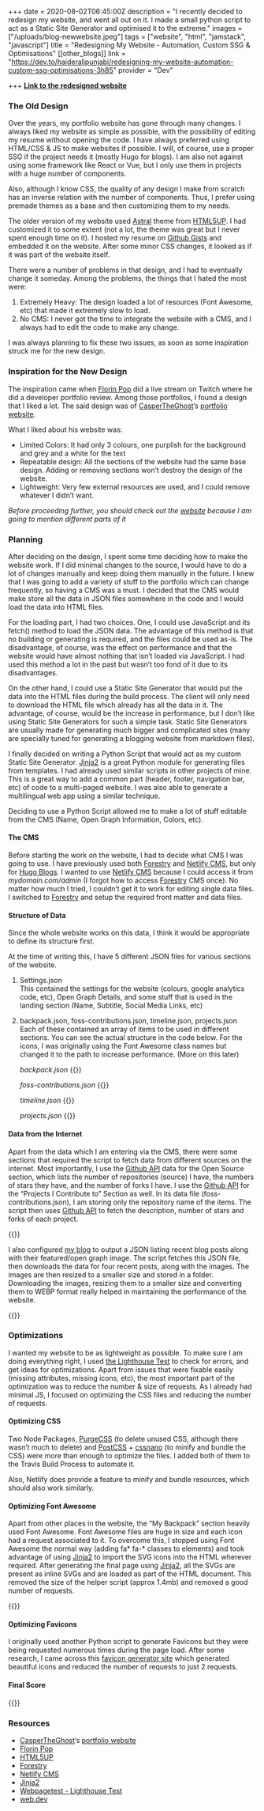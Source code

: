 +++
date = 2020-08-02T06:45:00Z
description = "I recently decided to redesign my website, and went all out on it. I made a small python script to act as a Static Site Generator and optimised it to the extreme."
images = ["/uploads/blog-newwebsite.jpeg"]
tags = ["website", "html", "jamstack", "javascript"]
title = "Redesigning My Website - Automation, Custom SSG & Optimisations"
[[other_blogs]]
link = "https://dev.to/haideralipunjabi/redesigning-my-website-automation-custom-ssg-optimisations-3h85"
provider = "Dev"

+++
[**Link to the redesigned website**](https://haideralipunjabi.com)

### **The Old Design**

Over the years, my portfolio website has gone through many changes. I always liked my website as simple as possible, with the possibility of editing my resume without opening the code. I have always preferred using HTML/CSS & JS to make websites if possible. I will, of course, use a proper SSG if the project needs it (mostly Hugo for blogs). I am also not against using some framework like React or Vue, but I only use them in projects with a huge number of components.

Also, although I know CSS, the quality of any design I make from scratch has an inverse relation with the number of components. Thus, I prefer using premade themes as a base and then customizing them to my needs.

The older version of my website used [Astral](https://html5up.net/astral) theme from [HTML5UP](https://html5up.net/). I had customized it to some extent (not a lot, the theme was great but I never spent enough time on it). I hosted my resume on [Github Gists](https://gist.github.com/) and embedded it on the website. After some minor CSS changes, it looked as if it was part of the website itself.

There were a number of problems in that design, and I had to eventually change it someday. Among the problems, the things that I hated the most were:

1. Extremely Heavy: The design loaded a lot of resources (Font Awesome, etc) that made it extremely slow to load.
2. No CMS: I never got the time to integrate the website with a CMS, and I always had to edit the code to make any change.

I was always planning to fix these two issues, as soon as some inspiration struck me for the new design.

### **Inspiration for the New Design**

The inspiration came when [Florin Pop](https://www.florin-pop.com/) did a live stream on Twitch where he did a developer portfolio review. Among those portfolios, I found a design that I liked a lot. The said design was of [CasperTheGhost](https://github.com/dev-caspertheghost)’s [portfolio website](https://caspertheghost.me/).

What I liked about his website was:

* Limited Colors: It had only 3 colours, one purplish for the background and grey and a white for the text
* Repeatable design: All the sections of the website had the same base design. Adding or removing sections won’t destroy the design of the website.
* Lightweight: Very few external resources are used, and I could remove whatever I didn’t want.

_Before proceeding further, you should check out the_ [_website_](https://haideralipunjabi.com/) _because I am going to mention different parts of it_

### **Planning**

After deciding on the design, I spent some time deciding how to make the website work. If I did minimal changes to the source, I would have to do a lot of changes manually and keep doing them manually in the future. I knew that I was going to add a variety of stuff to the portfolio which can change frequently, so having a CMS was a must. I decided that the CMS would make store all the data in JSON files somewhere in the code and I would load the data into HTML files.

For the loading part, I had two choices. One, I could use JavaScript and its fetch() method to load the JSON data. The advantage of this method is that no building or generating is required, and the files could be used as-is. The disadvantage, of course, was the effect on performance and that the website would have almost nothing that isn’t loaded via JavaScript. I had used this method a lot in the past but wasn’t too fond of it due to its disadvantages.

On the other hand, I could use a Static Site Generator that would put the data into the HTML files during the build process. The client will only need to download the HTML file which already has all the data in it. The advantage, of course, would be the increase in performance, but I don’t like using Static Site Generators for such a simple task. Static Site Generators are usually made for generating much bigger and complicated sites (many are specially tuned for generating a blogging website from markdown files).

I finally decided on writing a Python Script that would act as my custom Static Site Generator. [Jinja2](https://jinja.palletsprojects.com/) is a great Python module for generating files from templates. I had already used similar scripts in other projects of mine. This is a great way to add a common part (header, footer, navigation bar, etc) of code to a multi-paged website. I was also able to generate a multilingual web app using a similar technique.

Deciding to use a Python Script allowed me to make a lot of stuff editable from the CMS (Name, Open Graph Information, Colors, etc).

#### **The CMS**

Before starting the work on the website, I had to decide what CMS I was going to use. I have previously used both [Forestry](https://forestry.io/) and [Netlify CMS](https://www.netlifycms.org/), but only for [Hugo Blogs](https://gohugo.io/). I wanted to use [Netlify CMS](https://www.netlifycms.org/) because I could access it from _mydomain.com/admin_ (I forgot how to access [Forestry](https://forestry.io/) CMS once). No matter how much I tried, I couldn’t get it to work for editing single data files. I switched to [Forestry](https://forestry.io/) and setup the required front matter and data files.

#### **Structure of Data**

Since the whole website works on this data, I think it would be appropriate to define its structure first.

At the time of writing this, I have 5 different JSON files for various sections of the website.

1. Settings.json  
   This contained the settings for the website (colours, google analytics code, etc), Open Graph Details, and some stuff that is used in the landing section (Name, Subtitle, Social Media Links, etc)
2. backpack.json, foss-contributions.json, timeline.json, projects.json  
   Each of these contained an array of items to be used in different sections. You can see the actual structure in the code below. For the icons, I was originally using the Font Awesome class names but changed it to the path to increase performance. (More on this later)

   _backpack.json_
   {{<github repo="haideralipunjabi/portfolio-v2" file="data/backpack.json" lang="json" sub_lines="3-6" options="linenos=true">}}

   _foss-contributions.json_
   {{<github repo="haideralipunjabi/portfolio-v2" file="data/foss-contributions.json" lang="json" sub_lines="3-6" options="linenos=true">}}

   _timeline.json_
   {{<github repo="haideralipunjabi/portfolio-v2" file="data/timeline.json" lang="json" sub_lines="3-7" options="linenos=true">}}

   _projects.json_
   {{<github repo="haideralipunjabi/portfolio-v2" file="data/projects.json" lang="json" sub_lines="3-17" options="linenos=true">}}

#### **Data from the Internet**

Apart from the data which I am entering via the CMS, there were some sections that required the script to fetch data from different sources on the internet. Most importantly, I use the [Github API](https://docs.github.com/en/rest) data for the Open Source section, which lists the number of repositories (source) I have, the numbers of stars they have, and the number of forks I have. I use the [Github API](https://docs.github.com/en/rest) for the “Projects I Contribute to” Section as well. In its data file (foss-contributions.json), I am storing only the repository name of the items. The script then uses [Github API](https://docs.github.com/en/rest) to fetch the description, number of stars and forks of each project.

{{<github repo="haideralipunjabi/portfolio-v2" file=".travis/build.py" lang="python" sub_lines="33-63" options="linenos=true">}}

I also configured [my blog](https://blog.haideralipunjabi.com) to output a JSON listing recent blog posts along with their featured/open graph image. The script fetches this JSON file, then downloads the data for four recent posts, along with the images. The images are then resized to a smaller size and stored in a folder. Downloading the images, resizing them to a smaller size and converting them to WEBP format really helped in maintaining the performance of the website.

{{<github repo="haideralipunjabi/portfolio-v2" file=".travis/build.py" lang="python" sub_lines="18-29" options="linenos=true">}}

### **Optimizations**

I wanted my website to be as lightweight as possible. To make sure I am doing everything right, I used [the Lighthouse Test](https://www.webpagetest.org/lighthouse) to check for errors, and get ideas for optimizations. Apart from issues that were fixable easily (missing attributes, missing icons, etc), the most important part of the optimization was to reduce the number & size of requests. As I already had minimal JS, I focused on optimizing the CSS files and reducing the number of requests.

#### **Optimizing CSS**

Two Node Packages, [PurgeCSS](https://purgecss.com/) (to delete unused CSS, although there wasn’t much to delete) and [PostCSS](https://postcss.org/) + [cssnano](https://cssnano.co/) (to minify and bundle the CSS) were more than enough to optimize the files. I added both of them to the Travis Build Process to automate it.

Also, Netlify does provide a feature to minify and bundle resources, which should also work similarly.

#### **Optimizing Font Awesome**

Apart from other places in the website, the “My Backpack” section heavily used Font Awesome. Font Awesome files are huge in size and each icon had a request associated to it. To overcome this, I stopped using Font Awesome the normal way (adding fa* fa-* classes to elements) and took advantage of using [Jinja2](https://jinja.palletsprojects.com/) to import the SVG icons into the HTML wherever required. After generating the final page using [Jinja2](https://jinja.palletsprojects.com/), all the SVGs are present as inline SVGs and are loaded as part of the HTML document. This removed the size of the helper script (approx 1.4mb) and removed a good number of requests.

{{<imgur id="ez2hCDy" ext="png" class="image-resp" align="center" title="Screenshot of My Backpack Section">}}

#### **Optimizing Favicons**

I originally used another Python script to generate Favicons but they were being requested numerous times during the page load. After some research, I came across this [favicon generator site](https://realfavicongenerator.net/) which generated beautiful icons and reduced the number of requests to just 2 requests.

#### Final Score

{{<imgur id="4cweeeV" ext="png" class="image-resp" align="center" title="Final Lighthouse Score">}}

### Resources

* [CasperTheGhost](https://github.com/dev-caspertheghost)’s [portfolio website](https://caspertheghost.me/)
* [Florin Pop](https://www.florin-pop.com/)
* [HTML5UP](https://html5up.net/)
* [Forestry](https://forestry.io/)
* [Netlify CMS](https://www.netlifycms.org/)
* [Jinja2](https://jinja.palletsprojects.com/)
* [Webpagetest - Lighthouse Test](https://www.webpagetest.org/lighthouse)
* [web.dev](https://web.dev/)